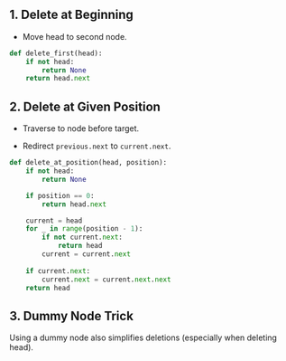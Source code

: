 ## 1. Delete at Beginning

- Move head to second node.
    

```python
def delete_first(head):
    if not head:
        return None
    return head.next
```

## 2. Delete at Given Position

- Traverse to node before target.
    
- Redirect `previous.next` to `current.next`.
    

```python
def delete_at_position(head, position):
    if not head:
        return None

    if position == 0:
        return head.next

    current = head
    for _ in range(position - 1):
        if not current.next:
            return head
        current = current.next
    
    if current.next:
        current.next = current.next.next
    return head
```

## 3. Dummy Node Trick

Using a dummy node also simplifies deletions (especially when deleting head).
